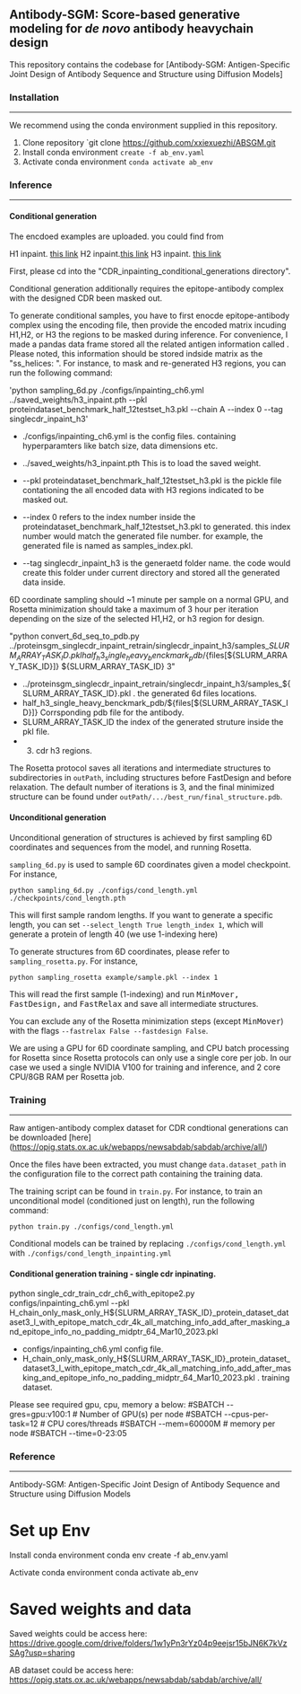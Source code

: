 ## Antibody-SGM: Score-based generative modeling for *de novo* antibody heavychain design

This repository contains the codebase for [Antibody-SGM: Antigen-Specific Joint Design of Antibody Sequence and
Structure using Diffusion Models]


### Installation
---

We recommend using the conda environment supplied in this repository.

1. Clone repository `git clone https://github.com/xxiexuezhi/ABSGM.git
2. Install conda environment `create -f ab_env.yaml`
3. Activate conda environment `conda activate ab_env`


### Inference
---

#### Conditional generation 

The encdoed examples are uploaded. you could find from 

H1 inpaint. [this link](https://drive.google.com/file/d/1lJqevpg83Ca6nnQhxPG7H0mTyNAY2BUS/view?usp=sharing)
H2 inpaint.[this link](https://drive.google.com/file/d/1yjKVFozK5yQxAbxGR-bjiRfwIzfdkMGd/view?usp=sharing)
H3 inpaint. [this link](https://drive.google.com/file/d/1ymDxLDU0pG2YHde4IL-Yus1zMe1urMIr/view?usp=sharing)

First, please cd into the "CDR_inpainting_conditional_generations directory".

Conditional generation additionally requires the epitope-antibody complex with the designed CDR been masked out.

To generate conditional samples, you have to first enocde epitope-antibody complex using the encoding file, then provide the encoded matrix incuding H1,H2, or H3 the regions to be masked during inference. For convenience, I made a pandas data frame stored all the related antigen information called . Please noted, this information should be stored indside matrix as the "ss_helices: ".  For instance, to mask and re-generated H3 regions, you can run the following command:


'python sampling_6d.py ./configs/inpainting_ch6.yml ../saved_weights/h3_inpaint.pth --pkl proteindataset_benchmark_half_12testset_h3.pkl --chain A --index 0  --tag singlecdr_inpaint_h3'

  * ./configs/inpainting_ch6.yml is the config files. containing hyperparamters like batch size, data dimensions etc.
  
  * ../saved_weights/h3_inpaint.pth  This is to load the saved weight. 
  
  * --pkl proteindataset_benchmark_half_12testset_h3.pkl is the pickle file contationing the all encoded data with H3 regions indicated to be masked out. 

  * --index 0 refers to the index number inside the proteindataset_benchmark_half_12testset_h3.pkl to generated. this index number would match the generated file number. for example, the generated file is named as samples_index.pkl.

  * --tag singlecdr_inpaint_h3 is the generaetd folder name. the code would create this folder under current directory and stored all the generated data inside.  


 


6D coordinate sampling should ~1 minute per sample on a normal GPU, and Rosetta minimization should take a maximum of 3 hour per iteration depending on the size of the selected H1,H2, or h3 region for design.


 "python convert_6d_seq_to_pdb.py ../proteinsgm_singlecdr_inpaint_retrain/singlecdr_inpaint_h3/samples_${SLURM_ARRAY_TASK_ID}.pkl half_h3_single_heavy_benckmark_pdb/${files[${SLURM_ARRAY_TASK_ID}]}  ${SLURM_ARRAY_TASK_ID}  3"

 * ../proteinsgm_singlecdr_inpaint_retrain/singlecdr_inpaint_h3/samples_${SLURM_ARRAY_TASK_ID}.pkl . the generated 6d files locations.
 * half_h3_single_heavy_benckmark_pdb/${files[${SLURM_ARRAY_TASK_ID}]} Corrsponding pdb file for the antibody.
 * SLURM_ARRAY_TASK_ID the index of the generated struture inside the pkl file.
 * 3. cdr h3 regions. 


The Rosetta protocol saves all iterations and intermediate structures to subdirectories in `outPath`, including structures before FastDesign and before relaxation. The default number of iterations is 3, and the final minimized structure can be found under `outPath/.../best_run/final_structure.pdb`.



#### Unconditional generation

Unconditional generation of structures is achieved by first sampling 6D coordinates and sequences from the model, and running Rosetta.

`sampling_6d.py` is used to sample 6D coordinates given a model checkpoint. For instance,

`python sampling_6d.py ./configs/cond_length.yml ./checkpoints/cond_length.pth`

This will first sample random lengths. If you want to generate a specific length, you can set `--select_length True length_index 1`, which will generate a protein of length 40 (we use 1-indexing here)

To generate structures from 6D coordinates, please refer to `sampling_rosetta.py`. For instance,

`python sampling_rosetta example/sample.pkl --index 1`

This will read the first sample (1-indexing) and run <tt>MinMover, FastDesign,</tt> and <tt>FastRelax</tt> and save all intermediate structures.

You can exclude any of the Rosetta minimization steps (except <tt>MinMover</tt>) with the flags `--fastrelax False --fastdesign False`.

We are using a GPU for 6D coordinate sampling, and CPU batch processing for Rosetta since Rosetta protocols can only use a single core per job. In our case we used a single NVIDIA V100 for training and inference, and 2 core CPU/8GB RAM per Rosetta job.







### Training
---
Raw antigen-antibody complex dataset for CDR condtional generations can be downloaded [here] (https://opig.stats.ox.ac.uk/webapps/newsabdab/sabdab/archive/all/)

Once the files have been extracted, you must change `data.dataset_path` in the configuration file to the correct path containing the training data.

The training script can be found in `train.py`. For instance, to train an unconditional model (conditioned just on length), run the following command:

`python train.py ./configs/cond_length.yml`

Conditional models can be trained by replacing `./configs/cond_length.yml` with `./configs/cond_length_inpainting.yml`

#### Conditional generation training - single cdr inpinating.

python single_cdr_train_cdr_ch6_with_epitope2.py  configs/inpainting_ch6.yml --pkl H_chain_only_mask_only_H${SLURM_ARRAY_TASK_ID}_protein_dataset_dataset3_l_with_epitope_match_cdr_4k_all_matching_info_add_after_masking_and_epitope_info_no_padding_midptr_64_Mar10_2023.pkl
* configs/inpainting_ch6.yml   config file.
* H_chain_only_mask_only_H${SLURM_ARRAY_TASK_ID}_protein_dataset_dataset3_l_with_epitope_match_cdr_4k_all_matching_info_add_after_masking_and_epitope_info_no_padding_midptr_64_Mar10_2023.pkl . training dataset.

 Please see required gpu, cpu, memory a below:
#SBATCH --gres=gpu:v100:1              # Number of GPU(s) per node
#SBATCH --cpus-per-task=12       # CPU cores/threads
#SBATCH --mem=60000M               # memory per node
#SBATCH --time=0-23:05




### Reference
---
Antibody-SGM: Antigen-Specific Joint Design of Antibody Sequence and Structure using Diffusion Models



# Set up Env
Install conda environment conda env create -f ab_env.yaml

Activate conda environment conda activate ab_env

# Saved weights and data
Saved weights could be access here: https://drive.google.com/drive/folders/1w1yPn3rYz04p9eejsr15bJN6K7kVzSAg?usp=sharing

AB dataset could be access here: https://opig.stats.ox.ac.uk/webapps/newsabdab/sabdab/archive/all/
